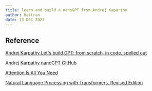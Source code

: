 ```yaml
---
title: learn and build a nanoGPT from Andrej Kaparthy
author: haitran
date: 13 DEC 2023
---
```


## Reference

[Andrej Karpathy Let's build GPT: from scratch, in code, spelled out](https://www.youtube.com/watch?v=kCc8FmEb1nY)

[Andrej Karpathy nanoGPT GitHub](https://github.com/karpathy/nanoGPT)

[Attention Is All You Need](https://arxiv.org/abs/1706.03762)

[Natural Language Processing with Transformers, Revised Edition](https://www.amazon.sg/Natural-Language-Processing-Transformers-Applications/dp/1098103246)
